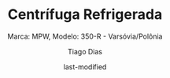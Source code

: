 ---
title: "Centrífuga Refrigerada"
subtitle: "Marca: MPW, Modelo: 350-R - Varsóvia/Polônia"
status: "Ativo"
procedimento: PEQ-024
image: "fotos/024.jpg"
categories: 
    - Centrifugação
author: Tiago Dias
date: last-modified
date-format: DD/MM/YYYY
lang: pt-br
---